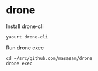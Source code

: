 # drone

Install drone-cli

	yaourt drone-cli

Run drone exec

	cd ~/src/github.com/masasam/drone
	drone exec
